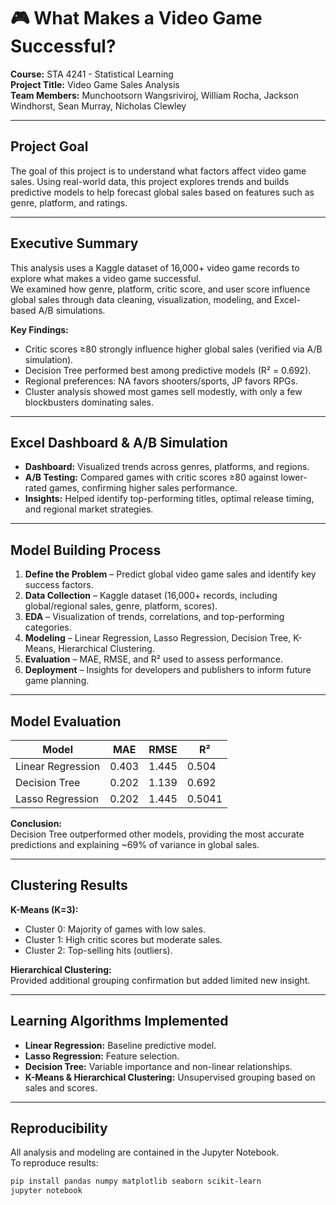 # 🎮 What Makes a Video Game Successful?

**Course:** STA 4241 - Statistical Learning  
**Project Title:** Video Game Sales Analysis  
**Team Members:** Munchootsorn Wangsriviroj, William Rocha, Jackson Windhorst, Sean Murray, Nicholas Clewley  

---

## Project Goal
The goal of this project is to understand what factors affect video game sales. Using real-world data, this project explores trends and builds predictive models to help forecast global sales based on features such as genre, platform, and ratings.

---

## Executive Summary
This analysis uses a Kaggle dataset of 16,000+ video game records to explore what makes a video game successful.  
We examined how genre, platform, critic score, and user score influence global sales through data cleaning, visualization, modeling, and Excel-based A/B simulations.  

**Key Findings:**
- Critic scores ≥80 strongly influence higher global sales (verified via A/B simulation).  
- Decision Tree performed best among predictive models (R² = 0.692).  
- Regional preferences: NA favors shooters/sports, JP favors RPGs.  
- Cluster analysis showed most games sell modestly, with only a few blockbusters dominating sales.  

---

## Excel Dashboard & A/B Simulation
- **Dashboard:** Visualized trends across genres, platforms, and regions.  
- **A/B Testing:** Compared games with critic scores ≥80 against lower-rated games, confirming higher sales performance.  
- **Insights:** Helped identify top-performing titles, optimal release timing, and regional market strategies.

---

## Model Building Process
1. **Define the Problem** – Predict global video game sales and identify key success factors.  
2. **Data Collection** – Kaggle dataset (16,000+ records, including global/regional sales, genre, platform, scores).  
3. **EDA** – Visualization of trends, correlations, and top-performing categories.  
4. **Modeling** – Linear Regression, Lasso Regression, Decision Tree, K-Means, Hierarchical Clustering.  
5. **Evaluation** – MAE, RMSE, and R² used to assess performance.  
6. **Deployment** – Insights for developers and publishers to inform future game planning.

---

## Model Evaluation

| Model | MAE | RMSE | R² |
|-------|-----|------|----|
| Linear Regression | 0.403 | 1.445 | 0.504 |
| Decision Tree | 0.202 | 1.139 | 0.692 |
| Lasso Regression | 0.202 | 1.445 | 0.5041 |

**Conclusion:**  
Decision Tree outperformed other models, providing the most accurate predictions and explaining ~69% of variance in global sales.

---

## Clustering Results

**K-Means (K=3):**
- Cluster 0: Majority of games with low sales.  
- Cluster 1: High critic scores but moderate sales.  
- Cluster 2: Top-selling hits (outliers).  

**Hierarchical Clustering:**  
Provided additional grouping confirmation but added limited new insight.

---

## Learning Algorithms Implemented
- **Linear Regression:** Baseline predictive model.  
- **Lasso Regression:** Feature selection.  
- **Decision Tree:** Variable importance and non-linear relationships.  
- **K-Means & Hierarchical Clustering:** Unsupervised grouping based on sales and scores.  

---

## Reproducibility
All analysis and modeling are contained in the Jupyter Notebook.  
To reproduce results:
```bash
pip install pandas numpy matplotlib seaborn scikit-learn
jupyter notebook

